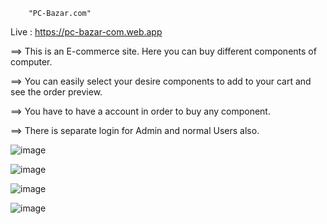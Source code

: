         "PC-Bazar.com"
 
 Live : https://pc-bazar-com.web.app
 
==> This is an E-commerce site. Here you can buy different components of computer.

==> You can easily select your desire components to add to your cart and see the order preview.

==> You have to have a account in order to buy any component.

==> There is separate login for Admin and normal Users also.


![image](https://user-images.githubusercontent.com/76203694/116690766-b08e9b80-a9db-11eb-8cad-fafd60be1ce8.png)

![image](https://user-images.githubusercontent.com/76203694/116690834-cbf9a680-a9db-11eb-8253-2d0fb807ebb5.png)

![image](https://user-images.githubusercontent.com/76203694/116690870-d87dff00-a9db-11eb-8234-4268f42809bd.png)

![image](https://user-images.githubusercontent.com/76203694/116690903-e7fd4800-a9db-11eb-8b20-581cd875f75a.png)
